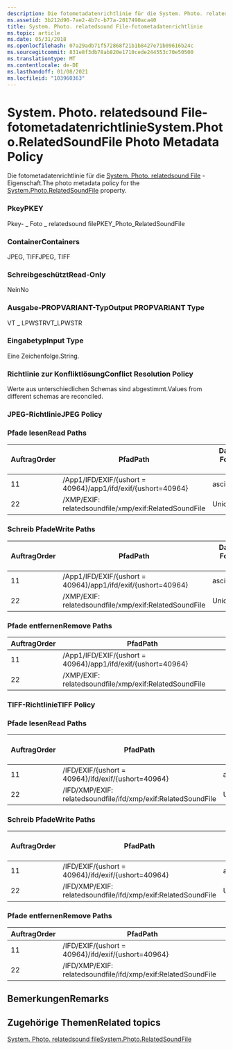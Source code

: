 ```yaml
---
description: Die fotometadatenrichtlinie für die System. Photo. relatedsound File-Eigenschaft.
ms.assetid: 3b212d90-7ae2-4b7c-b77a-2017490aca40
title: System. Photo. relatedsound File-fotometadatenrichtlinie
ms.topic: article
ms.date: 05/31/2018
ms.openlocfilehash: 07a29adb71f572868f21b1b8427e71b09616b24c
ms.sourcegitcommit: 831e8f3db78ab820e1710cede244553c70e50500
ms.translationtype: MT
ms.contentlocale: de-DE
ms.lasthandoff: 01/08/2021
ms.locfileid: "103960363"
---
```

# <a name="systemphotorelatedsoundfile-photo-metadata-policy"></a><span data-ttu-id="06917-103">System. Photo. relatedsound File-fotometadatenrichtlinie</span><span class="sxs-lookup"><span data-stu-id="06917-103">System.Photo.RelatedSoundFile Photo Metadata Policy</span></span>

<span data-ttu-id="06917-104">Die fotometadatenrichtlinie für die [System. Photo. relatedsound File](../properties/props-system-photo-relatedsoundfile.md) -Eigenschaft.</span><span class="sxs-lookup"><span data-stu-id="06917-104">The photo metadata policy for the [System.Photo.RelatedSoundFile](../properties/props-system-photo-relatedsoundfile.md) property.</span></span>

### <a name="pkey"></a><span data-ttu-id="06917-105">Pkey</span><span class="sxs-lookup"><span data-stu-id="06917-105">PKEY</span></span>

<span data-ttu-id="06917-106">Pkey- \_ Foto \_ relatedsound file</span><span class="sxs-lookup"><span data-stu-id="06917-106">PKEY\_Photo\_RelatedSoundFile</span></span>

### <a name="containers"></a><span data-ttu-id="06917-107">Container</span><span class="sxs-lookup"><span data-stu-id="06917-107">Containers</span></span>

<span data-ttu-id="06917-108">JPEG, TIFF</span><span class="sxs-lookup"><span data-stu-id="06917-108">JPEG, TIFF</span></span>

### <a name="read-only"></a><span data-ttu-id="06917-109">Schreibgeschützt</span><span class="sxs-lookup"><span data-stu-id="06917-109">Read-Only</span></span>

<span data-ttu-id="06917-110">Nein</span><span class="sxs-lookup"><span data-stu-id="06917-110">No</span></span>

### <a name="output-propvariant-type"></a><span data-ttu-id="06917-111">Ausgabe-PROPVARIANT-Typ</span><span class="sxs-lookup"><span data-stu-id="06917-111">Output PROPVARIANT Type</span></span>

<span data-ttu-id="06917-112">VT \_ LPWSTR</span><span class="sxs-lookup"><span data-stu-id="06917-112">VT\_LPWSTR</span></span>

### <a name="input-type"></a><span data-ttu-id="06917-113">Eingabetyp</span><span class="sxs-lookup"><span data-stu-id="06917-113">Input Type</span></span>

<span data-ttu-id="06917-114">Eine Zeichenfolge.</span><span class="sxs-lookup"><span data-stu-id="06917-114">String.</span></span>

### <a name="conflict-resolution-policy"></a><span data-ttu-id="06917-115">Richtlinie zur Konfliktlösung</span><span class="sxs-lookup"><span data-stu-id="06917-115">Conflict Resolution Policy</span></span>

<span data-ttu-id="06917-116">Werte aus unterschiedlichen Schemas sind abgestimmt.</span><span class="sxs-lookup"><span data-stu-id="06917-116">Values from different schemas are reconciled.</span></span>

### <a name="jpeg-policy"></a><span data-ttu-id="06917-117">JPEG-Richtlinie</span><span class="sxs-lookup"><span data-stu-id="06917-117">JPEG Policy</span></span>

### <a name="read-paths"></a><span data-ttu-id="06917-118">Pfade lesen</span><span class="sxs-lookup"><span data-stu-id="06917-118">Read Paths</span></span>



| <span data-ttu-id="06917-119">Auftrag</span><span class="sxs-lookup"><span data-stu-id="06917-119">Order</span></span> | <span data-ttu-id="06917-120">Pfad</span><span class="sxs-lookup"><span data-stu-id="06917-120">Path</span></span>                          | <span data-ttu-id="06917-121">Datenträger Format</span><span class="sxs-lookup"><span data-stu-id="06917-121">Disk Format</span></span> |
|-------|-------------------------------|-------------|
| <span data-ttu-id="06917-122">1</span><span class="sxs-lookup"><span data-stu-id="06917-122">1</span></span>     | <span data-ttu-id="06917-123">/App1/IFD/EXIF/{ushort = 40964}</span><span class="sxs-lookup"><span data-stu-id="06917-123">/app1/ifd/exif/{ushort=40964}</span></span> | <span data-ttu-id="06917-124">ascii</span><span class="sxs-lookup"><span data-stu-id="06917-124">ascii</span></span>       |
| <span data-ttu-id="06917-125">2</span><span class="sxs-lookup"><span data-stu-id="06917-125">2</span></span>     | <span data-ttu-id="06917-126">/XMP/EXIF: relatedsoundfile</span><span class="sxs-lookup"><span data-stu-id="06917-126">/xmp/exif:RelatedSoundFile</span></span>    | <span data-ttu-id="06917-127">Unicode</span><span class="sxs-lookup"><span data-stu-id="06917-127">unicode</span></span>     |



 

### <a name="write-paths"></a><span data-ttu-id="06917-128">Schreib Pfade</span><span class="sxs-lookup"><span data-stu-id="06917-128">Write Paths</span></span>



| <span data-ttu-id="06917-129">Auftrag</span><span class="sxs-lookup"><span data-stu-id="06917-129">Order</span></span> | <span data-ttu-id="06917-130">Pfad</span><span class="sxs-lookup"><span data-stu-id="06917-130">Path</span></span>                          | <span data-ttu-id="06917-131">Datenträger Format</span><span class="sxs-lookup"><span data-stu-id="06917-131">Disk Format</span></span> |
|-------|-------------------------------|-------------|
| <span data-ttu-id="06917-132">1</span><span class="sxs-lookup"><span data-stu-id="06917-132">1</span></span>     | <span data-ttu-id="06917-133">/App1/IFD/EXIF/{ushort = 40964}</span><span class="sxs-lookup"><span data-stu-id="06917-133">/app1/ifd/exif/{ushort=40964}</span></span> | <span data-ttu-id="06917-134">ascii</span><span class="sxs-lookup"><span data-stu-id="06917-134">ascii</span></span>       |
| <span data-ttu-id="06917-135">2</span><span class="sxs-lookup"><span data-stu-id="06917-135">2</span></span>     | <span data-ttu-id="06917-136">/XMP/EXIF: relatedsoundfile</span><span class="sxs-lookup"><span data-stu-id="06917-136">/xmp/exif:RelatedSoundFile</span></span>    | <span data-ttu-id="06917-137">Unicode</span><span class="sxs-lookup"><span data-stu-id="06917-137">unicode</span></span>     |



 

### <a name="remove-paths"></a><span data-ttu-id="06917-138">Pfade entfernen</span><span class="sxs-lookup"><span data-stu-id="06917-138">Remove Paths</span></span>



| <span data-ttu-id="06917-139">Auftrag</span><span class="sxs-lookup"><span data-stu-id="06917-139">Order</span></span> | <span data-ttu-id="06917-140">Pfad</span><span class="sxs-lookup"><span data-stu-id="06917-140">Path</span></span>                          |
|-------|-------------------------------|
| <span data-ttu-id="06917-141">1</span><span class="sxs-lookup"><span data-stu-id="06917-141">1</span></span>     | <span data-ttu-id="06917-142">/App1/IFD/EXIF/{ushort = 40964}</span><span class="sxs-lookup"><span data-stu-id="06917-142">/app1/ifd/exif/{ushort=40964}</span></span> |
| <span data-ttu-id="06917-143">2</span><span class="sxs-lookup"><span data-stu-id="06917-143">2</span></span>     | <span data-ttu-id="06917-144">/XMP/EXIF: relatedsoundfile</span><span class="sxs-lookup"><span data-stu-id="06917-144">/xmp/exif:RelatedSoundFile</span></span>    |



 

### <a name="tiff-policy"></a><span data-ttu-id="06917-145">TIFF-Richtlinie</span><span class="sxs-lookup"><span data-stu-id="06917-145">TIFF Policy</span></span>

### <a name="read-paths"></a><span data-ttu-id="06917-146">Pfade lesen</span><span class="sxs-lookup"><span data-stu-id="06917-146">Read Paths</span></span>



| <span data-ttu-id="06917-147">Auftrag</span><span class="sxs-lookup"><span data-stu-id="06917-147">Order</span></span> | <span data-ttu-id="06917-148">Pfad</span><span class="sxs-lookup"><span data-stu-id="06917-148">Path</span></span>                           | <span data-ttu-id="06917-149">Datenträger Format</span><span class="sxs-lookup"><span data-stu-id="06917-149">Disk Format</span></span> |
|-------|--------------------------------|-------------|
| <span data-ttu-id="06917-150">1</span><span class="sxs-lookup"><span data-stu-id="06917-150">1</span></span>     | <span data-ttu-id="06917-151">/IFD/EXIF/{ushort = 40964}</span><span class="sxs-lookup"><span data-stu-id="06917-151">/ifd/exif/{ushort=40964}</span></span>       | <span data-ttu-id="06917-152">ascii</span><span class="sxs-lookup"><span data-stu-id="06917-152">ascii</span></span>       |
| <span data-ttu-id="06917-153">2</span><span class="sxs-lookup"><span data-stu-id="06917-153">2</span></span>     | <span data-ttu-id="06917-154">/IFD/XMP/EXIF: relatedsoundfile</span><span class="sxs-lookup"><span data-stu-id="06917-154">/ifd/xmp/exif:RelatedSoundFile</span></span> | <span data-ttu-id="06917-155">Unicode</span><span class="sxs-lookup"><span data-stu-id="06917-155">unicode</span></span>     |



 

### <a name="write-paths"></a><span data-ttu-id="06917-156">Schreib Pfade</span><span class="sxs-lookup"><span data-stu-id="06917-156">Write Paths</span></span>



| <span data-ttu-id="06917-157">Auftrag</span><span class="sxs-lookup"><span data-stu-id="06917-157">Order</span></span> | <span data-ttu-id="06917-158">Pfad</span><span class="sxs-lookup"><span data-stu-id="06917-158">Path</span></span>                           | <span data-ttu-id="06917-159">Datenträger Format</span><span class="sxs-lookup"><span data-stu-id="06917-159">Disk Format</span></span> |
|-------|--------------------------------|-------------|
| <span data-ttu-id="06917-160">1</span><span class="sxs-lookup"><span data-stu-id="06917-160">1</span></span>     | <span data-ttu-id="06917-161">/IFD/EXIF/{ushort = 40964}</span><span class="sxs-lookup"><span data-stu-id="06917-161">/ifd/exif/{ushort=40964}</span></span>       | <span data-ttu-id="06917-162">ascii</span><span class="sxs-lookup"><span data-stu-id="06917-162">ascii</span></span>       |
| <span data-ttu-id="06917-163">2</span><span class="sxs-lookup"><span data-stu-id="06917-163">2</span></span>     | <span data-ttu-id="06917-164">/IFD/XMP/EXIF: relatedsoundfile</span><span class="sxs-lookup"><span data-stu-id="06917-164">/ifd/xmp/exif:RelatedSoundFile</span></span> | <span data-ttu-id="06917-165">Unicode</span><span class="sxs-lookup"><span data-stu-id="06917-165">unicode</span></span>     |



 

### <a name="remove-paths"></a><span data-ttu-id="06917-166">Pfade entfernen</span><span class="sxs-lookup"><span data-stu-id="06917-166">Remove Paths</span></span>



| <span data-ttu-id="06917-167">Auftrag</span><span class="sxs-lookup"><span data-stu-id="06917-167">Order</span></span> | <span data-ttu-id="06917-168">Pfad</span><span class="sxs-lookup"><span data-stu-id="06917-168">Path</span></span>                           |
|-------|--------------------------------|
| <span data-ttu-id="06917-169">1</span><span class="sxs-lookup"><span data-stu-id="06917-169">1</span></span>     | <span data-ttu-id="06917-170">/IFD/EXIF/{ushort = 40964}</span><span class="sxs-lookup"><span data-stu-id="06917-170">/ifd/exif/{ushort=40964}</span></span>       |
| <span data-ttu-id="06917-171">2</span><span class="sxs-lookup"><span data-stu-id="06917-171">2</span></span>     | <span data-ttu-id="06917-172">/IFD/XMP/EXIF: relatedsoundfile</span><span class="sxs-lookup"><span data-stu-id="06917-172">/ifd/xmp/exif:RelatedSoundFile</span></span> |



 

## <a name="remarks"></a><span data-ttu-id="06917-173">Bemerkungen</span><span class="sxs-lookup"><span data-stu-id="06917-173">Remarks</span></span>

## <a name="related-topics"></a><span data-ttu-id="06917-174">Zugehörige Themen</span><span class="sxs-lookup"><span data-stu-id="06917-174">Related topics</span></span>

<dl> <dt>

[<span data-ttu-id="06917-175">System. Photo. relatedsound file</span><span class="sxs-lookup"><span data-stu-id="06917-175">System.Photo.RelatedSoundFile</span></span>](../properties/props-system-photo-relatedsoundfile.md)
</dt> </dl>

 

 
